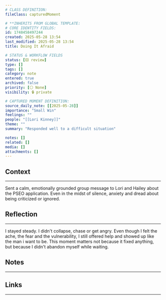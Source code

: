 ```yaml
---
# CLASS DEFINITION:
fileClass: capturedMoment

# **INHERITS FROM GLOBAL TEMPLATE:
# CORE IDENTITY FIELDS:
id: 1748458497244
created: 2025-05-28 13:54
last_modified: 2025-05-28 13:54
title: Doing It Afraid

# STATUS & WORKFLOW FIELDS
status: [🟨 review]
type: []
tags: []
category: note
entered: true
archived: false
priority: [⚪ None]
visibility: 🔒 private

# CAPTURED MOMENT DEFINITION:
source_daily_note: [[2025-05-28]]
importance: "Small Win"
feelings: ""
people: "[[Lori Kinney]]"
theme: ""
summary: "Responded well to a difficult situation"

notes: []
related: []
media: []
attachments: []
---
```


## Context
---
Sent a calm, emotionally grounded group message to Lori and Hailey about the PSEO application. Even in the midst of silence, anxiety and dread about being criticized or ignored.

## Reflection
---
I stayed steady. I didn't collapse, chase or get angry. Even though I felt the ache, the fear and the vulnerability, I still offered help and showed up like the man i want to be. This moment matters not because it fixed anything, but because I didn't abandon myself while waiting.  

## Notes 
---

## Links
---

